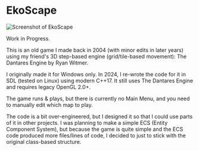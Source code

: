 # EkoScape

![Screenshot of EkoScape](https://github.com/user-attachments/assets/5fb2cde1-719f-437f-a980-bbbf2cdd89bb)

Work in Progress.

This is an old game I made back in 2004 (with minor edits in later years) using my friend's 3D step-based engine (grid/tile-based movement): The Dantares Engine by Ryan Witmer.

I originally made it for Windows only. In 2024, I re-wrote the code for it in SDL (tested on Linux) using modern C++17. It still uses The Dantares Engine and requires legacy OpenGL 2.0+.

The game runs & plays, but there is currently no Main Menu, and you need to manually edit which map to play.

The code is a bit over-engineered, but I designed it so that I could use parts of it in other projects. I was planning to make a simple ECS (Entity Component System), but because the game is quite simple and the ECS code produced more files/lines of code, I decided to just to stick with the original class-based structure.
